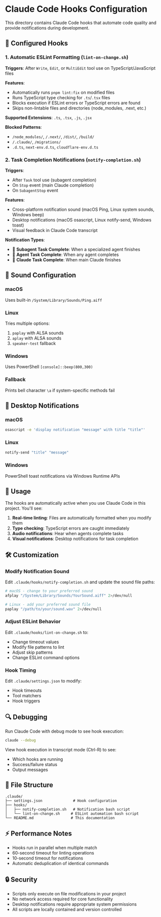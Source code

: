 # Claude Code Hooks Configuration

This directory contains Claude Code hooks that automate code quality and provide notifications during development.

## 🔧 Configured Hooks

### 1. Automatic ESLint Formatting (`lint-on-change.sh`)

**Triggers**: After `Write`, `Edit`, or `MultiEdit` tool use on TypeScript/JavaScript files

**Features**:
- Automatically runs `pnpm lint:fix` on modified files
- Runs TypeScript type checking for `.ts`/`.tsx` files
- Blocks execution if ESLint errors or TypeScript errors are found
- Skips non-lintable files and directories (node_modules, .next, etc.)

**Supported Extensions**: `.ts`, `.tsx`, `.js`, `.jsx`

**Blocked Patterns**:
- `/node_modules/`, `/.next/`, `/dist/`, `/build/`
- `/.claude/`, `/migrations/`
- `.d.ts`, `next-env.d.ts`, `cloudflare-env.d.ts`

### 2. Task Completion Notifications (`notify-completion.sh`)

**Triggers**:
- After `Task` tool use (subagent completion)
- On `Stop` event (main Claude completion)
- On `SubagentStop` event

**Features**:
- Cross-platform notification sound (macOS Ping, Linux system sounds, Windows beep)
- Desktop notifications (macOS osascript, Linux notify-send, Windows toast)
- Visual feedback in Claude Code transcript

**Notification Types**:
- 🎯 **Subagent Task Complete**: When a specialized agent finishes
- 🤖 **Agent Task Complete**: When any agent completes
- 🤖 **Claude Task Complete**: When main Claude finishes

## 🎵 Sound Configuration

### macOS
Uses built-in `/System/Library/Sounds/Ping.aiff`

### Linux
Tries multiple options:
1. `paplay` with ALSA sounds
2. `aplay` with ALSA sounds
3. `speaker-test` fallback

### Windows
Uses PowerShell `[console]::beep(800,300)`

### Fallback
Prints bell character `\a` if system-specific methods fail

## 📱 Desktop Notifications

### macOS
```bash
osascript -e 'display notification "message" with title "title"'
```

### Linux
```bash
notify-send "title" "message"
```

### Windows
PowerShell toast notifications via Windows Runtime APIs

## 🚀 Usage

The hooks are automatically active when you use Claude Code in this project. You'll see:

1. **Real-time linting**: Files are automatically formatted when you modify them
2. **Type checking**: TypeScript errors are caught immediately
3. **Audio notifications**: Hear when agents complete tasks
4. **Visual notifications**: Desktop notifications for task completion

## 🛠️ Customization

### Modify Notification Sound

Edit `.claude/hooks/notify-completion.sh` and update the sound file paths:

```bash
# macOS - change to your preferred sound
afplay "/System/Library/Sounds/YourSound.aiff" 2>/dev/null

# Linux - add your preferred sound file
paplay "/path/to/your/sound.wav" 2>/dev/null
```

### Adjust ESLint Behavior

Edit `.claude/hooks/lint-on-change.sh` to:
- Change timeout values
- Modify file patterns to lint
- Adjust skip patterns
- Change ESLint command options

### Hook Timing

Edit `.claude/settings.json` to modify:
- Hook timeouts
- Tool matchers
- Hook triggers

## 🔍 Debugging

Run Claude Code with debug mode to see hook execution:

```bash
claude --debug
```

View hook execution in transcript mode (Ctrl-R) to see:
- Which hooks are running
- Success/failure status
- Output messages

## 📁 File Structure

```
.claude/
├── settings.json              # Hook configuration
├── hooks/
│   ├── notify-completion.sh   # Notification bash script
│   └── lint-on-change.sh     # ESLint automation bash script
└── README.md                 # This documentation
```

## ⚡ Performance Notes

- Hooks run in parallel when multiple match
- 60-second timeout for linting operations
- 10-second timeout for notifications
- Automatic deduplication of identical commands

## 🔒 Security

- Scripts only execute on file modifications in your project
- No network access required for core functionality
- Desktop notifications require appropriate system permissions
- All scripts are locally contained and version controlled
